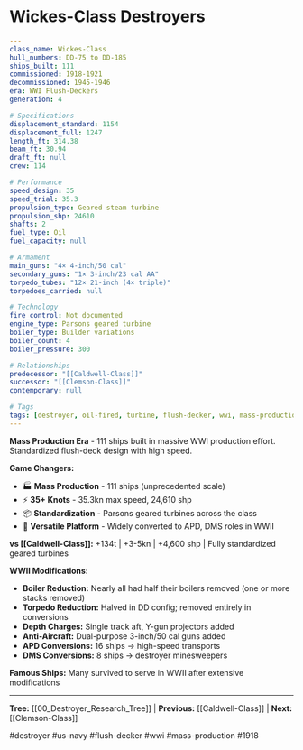 # Wickes-Class Destroyers

```yaml
---
class_name: Wickes-Class
hull_numbers: DD-75 to DD-185
ships_built: 111
commissioned: 1918-1921
decommissioned: 1945-1946
era: WWI Flush-Deckers
generation: 4

# Specifications
displacement_standard: 1154
displacement_full: 1247
length_ft: 314.38
beam_ft: 30.94
draft_ft: null
crew: 114

# Performance
speed_design: 35
speed_trial: 35.3
propulsion_type: Geared steam turbine
propulsion_shp: 24610
shafts: 2
fuel_type: Oil
fuel_capacity: null

# Armament
main_guns: "4× 4-inch/50 cal"
secondary_guns: "1× 3-inch/23 cal AA"
torpedo_tubes: "12× 21-inch (4× triple)"
torpedoes_carried: null

# Technology
fire_control: Not documented
engine_type: Parsons geared turbine
boiler_type: Builder variations
boiler_count: 4
boiler_pressure: 300

# Relationships
predecessor: "[[Caldwell-Class]]"
successor: "[[Clemson-Class]]"
contemporary: null

# Tags
tags: [destroyer, oil-fired, turbine, flush-decker, wwi, mass-production]
---
```

**Mass Production Era** - 111 ships built in massive WWI production effort. Standardized flush-deck design with high speed.

**Game Changers:**
- 🏭 **Mass Production** - 111 ships (unprecedented scale)
- ⚡ **35+ Knots** - 35.3kn max speed, 24,610 shp
- 📦 **Standardization** - Parsons geared turbines across the class
- 🔄 **Versatile Platform** - Widely converted to APD, DMS roles in WWII

**vs [[Caldwell-Class]]:** +134t | +3-5kn | +4,600 shp | Fully standardized geared turbines

**WWII Modifications:**
- **Boiler Reduction:** Nearly all had half their boilers removed (one or more stacks removed)
- **Torpedo Reduction:** Halved in DD config; removed entirely in conversions
- **Depth Charges:** Single track aft, Y-gun projectors added
- **Anti-Aircraft:** Dual-purpose 3-inch/50 cal guns added
- **APD Conversions:** 16 ships → high-speed transports
- **DMS Conversions:** 8 ships → destroyer minesweepers

**Famous Ships:** Many survived to serve in WWII after extensive modifications

---
**Tree:** [[00_Destroyer_Research_Tree]] | **Previous:** [[Caldwell-Class]] | **Next:** [[Clemson-Class]]

#destroyer #us-navy #flush-decker #wwi #mass-production #1918

